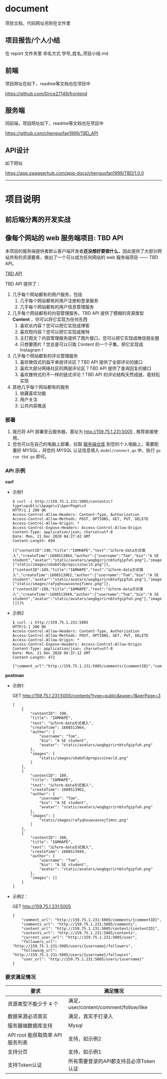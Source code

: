 # document
项目文档，代码网址另附在文件里

## 项目报告/个人小结
在 report 文件夹里
命名方式 学号_姓名_项目小结.md

## 前端
项目网址在如下，readme等文档也在项目中

https://github.com/Drice27149/frontend

## 服务端
同前端，项目网址如下，readme等文档也在项目中

https://github.com/chenguofan1999/TBD_API

## API设计
如下网址

https://app.swaggerhub.com/apis-docs/chenguofan1999/TBD/1.0.0

----
# 项目说明
## 前后端分离的开发实战

## 像每个网站的 web 服务端项目: TBD API

本项目的服务端提供者默认客户端开发者**还没想好要做什么**，因此提供了大部分网站共有的资源要素，做出了一个可以成为任何网站的 web 服务端项目 —— TBD API。

[TBD API](https://app.swaggerhub.com/apis-docs/chenguofan1999/TBD/1.0.0#)

TBD API 提供了：

1. 几乎每个网站都有的用户服务，包括
    1. 几乎每个网站都有的用户注册和登录服务
    3. 几乎每个网站都有的用户信息管理服务
2. 几乎每个网站都有的内容管理服务，TBD API 提供了模糊的资源类型 **Content** ，你可以将它实现为任何东西
    1. 喜欢长内容？您可以把它实现成博客
    2. 喜欢短内容？您可以把它实现成推特
    3. 主打图文？内容管理服务提供了图片接口，您可以把它实现成微信朋友圈
    4. 只想要图片？您总是可以只取 Content 的一个子集，把它实现成 Instagram !
3. 几乎每个网站都有的评论管理服务
    1. 喜欢微信式的扁平单层评论区？TBD API 提供了全部评论的接口
    2. 喜欢大部分网络社区的两层评论区？TBD API 提供了查询回复的接口
    3. 喜欢推特式的不一样的链式评论？TBD API 的评论结构天然成链，能轻松实现
4. 其他几乎每个网站都有的服务
    1. 收藏喜欢功能
    2. 用户关注
    3. 公共内容推送


### 部署

1. 我已将 API 部署至云服务器，基址为 http://159.75.1.231:5005 , 推荐直接使用。
2. 您也可以在自己的电脑上部署，拉取 [服务端仓库](https://github.com/chenguofan1999/TBD_API) 到您的个人电脑上，需要配置好 MYSQL，将您的 MYSQL 认证信息填入 `model/connect.go` 中，执行 `go run tbd.go` 即可。

### API 示例

**curl**

- 示例1
    ```
    $ curl -i http://159.75.1.231:5005/contents\?type\=public\&page\=1\&perPage\=3
    HTTP/1.1 200 OK
    Access-Control-Allow-Headers: Content-Type, Authorization
    Access-Control-Allow-Methods: POST, OPTIONS, GET, PUT, DELETE
    Access-Control-Allow-Origin: *
    Access-Control-Expose-Headers: Access-Control-Allow-Origin
    Content-Type: application/json; charset=utf-8
    Date: Mon, 21 Dec 2020 04:27:42 GMT
    Content-Length: 699

    [{"contentID":190,"title":"IAMHAPE","text":"以form-data方式填入","createTime":1608513964,"author":{"username":"Tom","bio":"A SE student","avatar":"static/avatars/wogbgzrirnbtufgipfuh.png"},"images":["static/images/xbabdldprepicsinacld.png"]},{"contentID":189,"title":"IAMHAPE","text":"以form-data方式填入","createTime":1608513962,"author":{"username":"Tom","bio":"A SE student","avatar":"static/avatars/wogbgzrirnbtufgipfuh.png"},"images":["static/images/rafyqhxuwvasnojfimnc.png"]},{"contentID":188,"title":"IAMHAPE","text":"以form-data方式填入","createTime":1608513949,"author":{"username":"Tom","bio":"A SE student","avatar":"static/avatars/wogbgzrirnbtufgipfuh.png"},"images":[]}]%
    ```


- 示例2
    ```
    $ curl -i http://159.75.1.231:5005
    HTTP/1.1 200 OK
    Access-Control-Allow-Headers: Content-Type, Authorization
    Access-Control-Allow-Methods: POST, OPTIONS, GET, PUT, DELETE
    Access-Control-Allow-Origin: *
    Access-Control-Expose-Headers: Access-Control-Allow-Origin
    Content-Type: application/json; charset=utf-8
    Date: Mon, 21 Dec 2020 04:37:12 GMT
    Content-Length: 472

    {"comment_url":"http://159.75.1.231:5005/comments/{commentID}","comments_url":"http://159.75.1.231:5005/comments","content_url":"http://159.75.1.231:5005/content/{contentID}","contents_url":"http://159.75.1.231:5005/contents","current_user_url":"http://159.75.1.231:5005/user","followers_url":"http://159.75.1.231:5005/users/{username}/followers","following_url":"http://159.75.1.231:5005/users/{username}/followint","user_url":"http://159.75.1.231:5005/users/{username}"}
    ```

**postman**

- 示例1:

    GET http://159.75.1.231:5005/contents?type=public&page=1&perPage=3

    ```
    [
        {
            "contentID": 190,
            "title": "IAMHAPE",
            "text": "以form-data方式填入",
            "createTime": 1608513964,
            "author": {
                "username": "Tom",
                "bio": "A SE student",
                "avatar": "static/avatars/wogbgzrirnbtufgipfuh.png"
            },
            "images": [
                "static/images/xbabdldprepicsinacld.png"
            ]
        },
        {
            "contentID": 189,
            "title": "IAMHAPE",
            "text": "以form-data方式填入",
            "createTime": 1608513962,
            "author": {
                "username": "Tom",
                "bio": "A SE student",
                "avatar": "static/avatars/wogbgzrirnbtufgipfuh.png"
            },
            "images": [
                "static/images/rafyqhxuwvasnojfimnc.png"
            ]
        },
        {
            "contentID": 188,
            "title": "IAMHAPE",
            "text": "以form-data方式填入",
            "createTime": 1608513949,
            "author": {
                "username": "Tom",
                "bio": "A SE student",
                "avatar": "static/avatars/wogbgzrirnbtufgipfuh.png"
            },
            "images": []
        }
    ]
    ```

- 示例2： 

    GET http://159.75.1.231:5005

    ```
    {
        "comment_url": "http://159.75.1.231:5005/comments/{commentID}",
        "comments_url": "http://159.75.1.231:5005/comments",
        "content_url": "http://159.75.1.231:5005/content/{contentID}",
        "contents_url": "http://159.75.1.231:5005/contents",
        "current_user_url": "http://159.75.1.231:5005/user",
        "followers_url": "http://159.75.1.231:5005/users/{username}/followers",
        "following_url": "http://159.75.1.231:5005/users/{username}/followint",
        "user_url": "http://159.75.1.231:5005/users/{username}"
    }
    ```

### 要求满足情况

|要求|满足情况|
|---|---|
|资源类型不能少于 4 个|满足，user/content/comment/follow/like|
|数据来源必须真实|满足，真实手打录入|
|服务器端数据库支持|Mysql|
|API root 能获取简单 API 服务列表|支持，如示例2|
|支持分页|支持，如示例1|
|支持Token认证|所有需要登录的API都支持且必须Token认证|